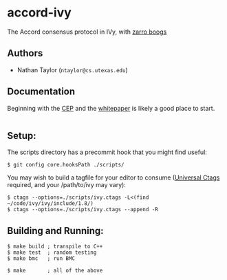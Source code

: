 # accord-ivy

The Accord consensus protocol in IVy, with [zarro
boogs](https://www.youtube.com/watch?v=4Q7FTjhvZ7Y&t=1098s)

## Authors

* Nathan Taylor (`ntaylor@cs.utexas.edu`)

## Documentation

Beginning with the [CEP][CEP] and the [whitepaper][whitepaper] is likely
a good place to start.

```
```

## Setup:

The scripts directory has a precommit hook that you might find useful:

```
$ git config core.hooksPath ./scripts/
```

You may wish to build a tagfile for your editor to consume ([Universal
Ctags](https://github.com/universal-ctags/ctags) required, and your
/path/to/ivy may vary):

```
$ ctags --options=./scripts/ivy.ctags -L<(find ~/code/ivy/ivy/include/1.8/)
$ ctags --options=./scripts/ivy.ctags --append -R
```

## Building and Running:

```
$ make build ; transpile to C++
$ make test  ; random testing
$ make bmc   ; run BMC

$ make       ; all of the above
```

[CEP]: https://cwiki.apache.org/confluence/display/CASSANDRA/CEP-15%3A+General+Purpose+Transactions
[whitepaper]: https://cwiki.apache.org/confluence/download/attachments/188744725/Accord.pdf?version=2&modificationDate=1637000779000&api=v2
